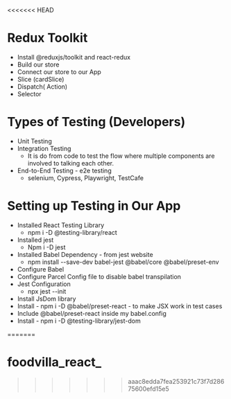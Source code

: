 <<<<<<< HEAD
# Redux Toolkit
- Install @reduxjs/toolkit and react-redux
- Build our store
- Connect our store to our App
- Slice (cardSlice)
- Dispatch( Action) 
- Selector


# Types of Testing (Developers)
- Unit Testing
- Integration Testing
    - It is do from code to test the flow where multiple components are involved to talking each other.
- End-to-End Testing - e2e testing
    - selenium, Cypress, Playwright, TestCafe

# Setting up Testing in Our App
- Installed React Testing Library
    - npm i -D @testing-library/react
- Installed jest
    - Npm i -D jest
- Installed Babel Dependency - from jest website
    - npm install --save-dev babel-jest @babel/core @babel/preset-env
- Configure Babel 
- Configure Parcel Config file to disable babel transpilation
- Jest Configuration 
    - npx jest --init
- Install JsDom library
- Install - npm i -D @babel/preset-react - to make JSX work in test cases
- Include @babel/preset-react inside my babel.config
- Install - npm i -D @testing-library/jest-dom


=======
# foodvilla_react_
>>>>>>> aaac8edda7fea253921c73f7d28675600efd15e5
